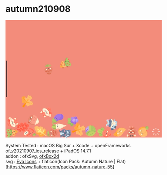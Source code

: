 # autumn210908
![](https://github.com/yuyurigi/autumn210908/blob/main/0.gif)  

System Tested : macOS Big Sur + Xcode + openFrameworks of_v20210907_ios_release + iPadOS 14.7.1  
addon : ofxSvg, [ofxBox2d](https://github.com/vanderlin/ofxBox2d)  
svg : [Eva Icons](https://akveo.github.io/eva-icons/#/) + flaticon(Icon Pack: Autumn Nature | Flat)[https://www.flaticon.com/packs/autumn-nature-55]
